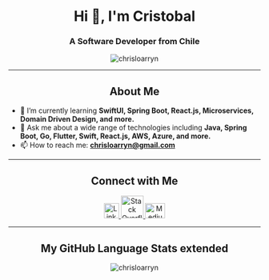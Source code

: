 <h1 align="center">Hi 👋, I'm Cristobal</h1>
<h3 align="center">A Software Developer from Chile</h3>

<p align="center">
  <img src="https://github-profile-trophy.vercel.app/?username=chrisloarryn&theme=darkhub&row=1" alt="chrisloarryn" />
</p>

---

<h2 align="center">About Me</h2>

- 🌱 I’m currently learning **SwiftUI, Spring Boot, React.js, Microservices, Domain Driven Design, and more.**
- 💬 Ask me about a wide range of technologies including **Java, Spring Boot, Go, Flutter, Swift, React.js, AWS, Azure, and more.**
- 📫 How to reach me: **chrisloarryn@gmail.com**

---

<h2 align="center">Connect with Me</h2>

<p align="center">
  <a href="https://linkedin.com/in/chrisloarryn" target="_blank">
    <img src="https://upload.wikimedia.org/wikipedia/commons/8/81/LinkedIn_icon.svg" alt="LinkedIn" height="30" width="30"/>
  </a>
  <a href="https://stackoverflow.com/users/11887610" target="_blank">
    <img src="https://upload.wikimedia.org/wikipedia/commons/thumb/e/ef/Stack_Overflow_icon.svg/768px-Stack_Overflow_icon.svg.png" alt="Stack Overflow" height="45" width="45" />
  </a>
  <a href="https://medium.com/@chrisloarryn" target="_blank">
    <img src="https://cdn.jsdelivr.net/npm/simple-icons@3.0.1/icons/medium.svg" alt="Medium" height="30" width="40" />
  </a>
</p>

---

<h2 align="center">My GitHub Language Stats extended</h2>
    
<p align="center">
    <img src="https://github-readme-stats.vercel.app/api/top-langs/?username=chrisloarryn&theme=dark&layout=compact" alt="chrisloarryn" /> 
</p>


